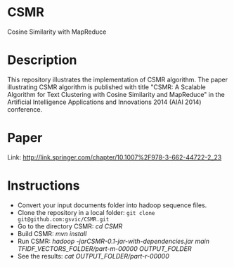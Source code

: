 CSMR
====

Cosine Similarity with MapReduce

Description
====
This repository illustrates the implementation of CSMR algorithm. The paper illustrating CSMR algorithm is published  with title "CSMR: A Scalable Algorithm for Text Clustering with Cosine Similarity and MapReduce" in the Artificial Intelligence Applications and Innovations 2014 (AIAI 2014) conference.

Paper
====
Link: http://link.springer.com/chapter/10.1007%2F978-3-662-44722-2_23

Instructions
====
* Convert your input documents folder into hadoop sequence files.
* Clone the repository in a local folder: `git clone git@github.com:gsvic/CSMR.git`
* Go to the directory CSMR: *cd CSMR*
* Build CSMR: *mvn install*
* Run CSMR: *hadoop -jarCSMR-0.1-jar-with-dependencies.jar main TFIDF_VECTORS_FOLDER/part-m-00000 OUTPUT_FOLDER*
* See the results: *cat OUTPUT_FOLDER/part-r-00000*
